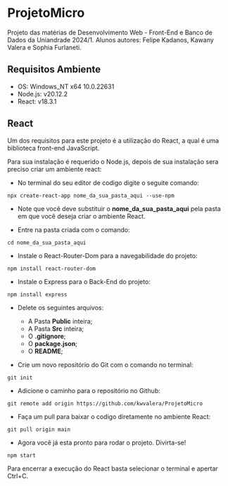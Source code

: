 # ProjetoMicro

Projeto das matérias de Desenvolvimento Web - Front-End e Banco de Dados da Uniandrade 2024/1. Alunos autores: Felipe Kadanos, Kawany Valera e Sophia Furlaneti.

## Requisitos Ambiente

* OS: Windows_NT x64 10.0.22631
* Node.js: v20.12.2
* React: v18.3.1

## React

Um dos requisitos para este projeto é a utilização do React, a qual é uma biblioteca front-end JavaScript. 

Para sua instalação é requerido o Node.js, depois de sua instalação sera preciso criar um ambiente react:
* No terminal do seu editor de codigo digite o seguite comando:
```shell
npx create-react-app nome_da_sua_pasta_aqui --use-npm
```
* Note que você deve substituir o **nome_da_sua_pasta_aqui** pela pasta em que você deseja criar o ambiente React.

* Entre na pasta criada com o comando:
```shell
cd nome_da_sua_pasta_aqui
```

* Instale o React-Router-Dom para a navegabilidade do projeto:
```shell
npm install react-router-dom
```

* Instale o Express para o Back-End do projeto:
```shell
npm install express
```

* Delete os seguintes arquivos:
    * A Pasta **Public** inteira;
    * A Pasta **Src** inteira;
    * O **.gitignore**;
    * O **package.json**;
    * O **README**;

* Crie um novo repositório do Git com o comando no terminal:
```shell
git init
```

* Adicione o caminho para o repositório no Github:
```shell
git remote add origin https://github.com/kwvalera/ProjetoMicro
```

* Faça um pull para baixar o codigo diretamente no ambiente React:
```shell
git pull origin main
```

* Agora você já esta pronto para rodar o projeto. Divirta-se!
```shell
npm start
```

Para encerrar a execução do React basta selecionar o terminal e apertar Ctrl+C.